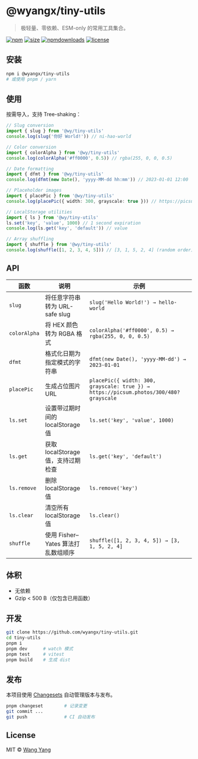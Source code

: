# @wyangx/tiny-utils

> 极轻量、零依赖、ESM-only 的常用工具集合。

[![npm](https://img.shields.io/npm/v/@wyangx/tiny-utils?style=flat&colorA=000&colorB=00c853)](https://npmjs.com/@wyangx/tiny-utils)
[![size](https://img.shields.io/bundlephobia/minzip/@wyangx/tiny-utils?style=flat&colorA=000&colorB=00c853)](https://bundlephobia.com/package/@wyangx/tiny-utils)
[![npmdownloads](https://img.shields.io/npm/dm/@wyangx/tiny-utils?style=flat&colorA=000&colorB=00c853)](https://www.npmjs.com/package/@wyangx/tiny-utils)
[![license](https://img.shields.io/npm/l/@wyangx/tiny-utils?style=flat&colorA=000&colorB=00c853)](https://github.com/wyangx/tiny-utils/blob/main/LICENSE)

## 安装

```bash
npm i @wyangx/tiny-utils
# 或使用 pnpm / yarn
```

## 使用

按需导入，支持 Tree-shaking：

```ts
// Slug conversion
import { slug } from '@wy/tiny-utils'
console.log(slug('你好 World!')) // ni-hao-world

// Color conversion
import { colorAlpha } from '@wy/tiny-utils'
console.log(colorAlpha('#ff0000', 0.5)) // rgba(255, 0, 0, 0.5)

// Date formatting
import { dfmt } from '@wy/tiny-utils'
console.log(dfmt(new Date(), 'yyyy-MM-dd hh:mm')) // 2023-01-01 12:00

// Placeholder images
import { placePic } from '@wy/tiny-utils'
console.log(placePic({ width: 300, grayscale: true })) // https://picsum.photos/300/480?grayscale

// LocalStorage utilities
import { ls } from '@wy/tiny-utils'
ls.set('key', 'value', 1000) // 1 second expiration
console.log(ls.get('key', 'default')) // value

// Array shuffling
import { shuffle } from '@wy/tiny-utils'
console.log(shuffle([1, 2, 3, 4, 5])) // [3, 1, 5, 2, 4] (random order)
```

## API

| 函数 | 说明 | 示例 |
|---|---|---|
| `slug` | 将任意字符串转为 URL-safe slug | `slug('Hello World!') → hello-world` |
| `colorAlpha` | 将 HEX 颜色转为 RGBA 格式 | `colorAlpha('#ff0000', 0.5) → rgba(255, 0, 0, 0.5)` |
| `dfmt` | 格式化日期为指定模式的字符串 | `dfmt(new Date(), 'yyyy-MM-dd') → 2023-01-01` |
| `placePic` | 生成占位图片 URL | `placePic({ width: 300, grayscale: true }) → https://picsum.photos/300/480?grayscale` |
| `ls.set` | 设置带过期时间的 localStorage 值 | `ls.set('key', 'value', 1000)` |
| `ls.get` | 获取 localStorage 值，支持过期检查 | `ls.get('key', 'default')` |
| `ls.remove` | 删除 localStorage 值 | `ls.remove('key')` |
| `ls.clear` | 清空所有 localStorage 值 | `ls.clear()` |
| `shuffle` | 使用 Fisher–Yates 算法打乱数组顺序 | `shuffle([1, 2, 3, 4, 5]) → [3, 1, 5, 2, 4]` |

## 体积

- 无依赖  
- Gzip < 500 B（仅包含已用函数）

## 开发

```bash
git clone https://github.com/wyangx/tiny-utils.git
cd tiny-utils
pnpm i
pnpm dev      # watch 模式
pnpm test     # vitest
pnpm build    # 生成 dist
```

## 发布

本项目使用 [Changesets](https://github.com/changesets/changesets) 自动管理版本与发布。

```bash
pnpm changeset        # 记录变更
git commit ...
git push              # CI 自动发布
```

## License

MIT © [Wang Yang](https://github.com/wyangx)
